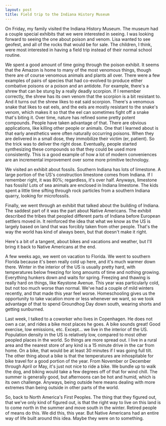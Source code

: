 ```yaml
---
layout: post
title: Field trip to the Indiana History Museum
---
```


On Friday, my family visited the Indiana History Museum. The museum had a couple special exhibits that we were interested in seeing. I was looking forward to seeing the one about poison and venom. Lisa wanted to see geofest, and all of the rocks that would be for sale. The children, I think, were most interested in having a field trip instead of their normal school routine.

We spent a good amount of time going through the poison exhibit. It seems that the Amazon is home to many of the most venomous things, though there are of course venomous animals and plants all over. There were a few examples of pairs of species that had co-evolved to produce either combative poisons or a poison and an antidote. For example, there's a shrew that can be stung by a really deadly scorpion. If I remember correctly, the shrew has its own venom that the scorpion is a bit resistant to. And it turns out the shrew likes to eat said scorpion. There's a venomous snake that likes to eat eels, and the eels are mostly resistant to the snake's venom, which makes it so that the eel can sometimes fight off a snake that's biting it. Over time, nature has refined some pretty potent compounds. People have taken advantage of that. There are obvious applications, like killing other people or animals. One that I learned about is that early anesthetics were often naturally occurring poisons. When they are delivered in a small dose, they immobilize their victim (er, patient). So the trick was to deliver the right dose. Eventually, people started synthesizing these compounds so that they could be used more consistently. This is a good example of how a lot of modern conveniences are an incremental improvement over some more primitive technology.

We visited an exhibit about fossils. Southern Indiana has lots of limestone. A large portion of the US's construction limestone comes from Indiana. If I remember right, it was 80%; regardless, it's over half. Anyways, limestone has fossils! Lots of sea animals are enclosed in Indiana limestone. The kids spent a little time sifting through rock particles from a southern Indiana quarry, looking for microfossils.

Finally, we went through an exhibit that talked about the building of Indiana. The saddest part of it was the part about Native Americans. The exhibit described the tribes that peopled different parts of Indiana before European settlers moved in. It reinforced the idea that what we know as the US is largely based on land that was forcibly taken from other people. That's the way the world has kind of always been, but that doesn't make it right.

Here's a bit of a tangent, about bikes and vacations and weather, but I'll bring it back to Native Americans at the end.

A few weeks ago, we went on vacation to Florida. We went to southern Florida because it's been really cold up here, and it's much warmer down there. Winter in the interior of the US is usually pretty hard, with temperatures below freezing for long amounts of time and nothing growing. Everything hunkers down and waits for spring. Freezing and thawing is really hard on things, like Keystone Avenue. This year was particularly cold, but not too much worse than normal. We've had a couple of mild winters recently, and that made this year feel worse. Homeschooling gives us the opportunity to take vacation more or less whenever we want, so we took advantage of that to spend Groundhog Day down south, wearing shorts and getting sunburned.

Last week, I talked to a coworker who lives in Copenhagen. He does not own a car, and rides a bike most places he goes. A bike sounds great! Good exercise, low emissions, etc. Except... we live in the interior of the US. Population density in the US is relatively low, compared to most other peopled places in the world. So things are more spread out. I live in a rural area and the nearest store of any kind is a 15 minute drive in the car from home. On a bike, that would be at least 30 minutes if I was going full tilt. The other thing about a bike is that the temperatures are inhospitable for bike travel for a good portion of the year. From November or December through April or May, it's just not nice to ride a bike. We bundle up to walk the dog, and biking would take a few degrees off of that for wind chill. The summer is generally good, but afternoons can be hot and humid, which is its own challenge. Anyways, being outside here means dealing with more extremes than being outside in other parts of the world.

So, back to North America's First Peoples. The thing that they figured out, that we've only kind of figured out, is that the right way to live on this land is to come north in the summer and move south in the winter. Retired people of means do this. We did this, this year. But Native Americans had an entire way of life built around this idea. Maybe they were on to something.
